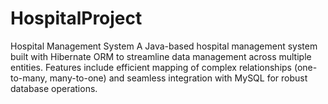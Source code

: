 # HospitalProject
Hospital Management System A Java-based hospital management system built with Hibernate ORM to streamline data management across multiple entities. Features include efficient mapping of complex relationships (one-to-many, many-to-one) and seamless integration with MySQL for robust database operations.
